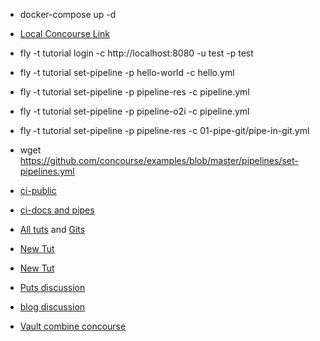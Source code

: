 * docker-compose up -d
* [Local Concourse Link](http://192.168.1.61:8080/)
* fly -t tutorial login -c http://localhost:8080 -u test -p test
* fly -t tutorial set-pipeline -p hello-world -c hello.yml
* fly -t tutorial set-pipeline -p pipeline-res -c pipeline.yml 
* fly -t tutorial set-pipeline -p pipeline-o2i -c pipeline.yml
* fly -t tutorial set-pipeline -p pipeline-res -c 01-pipe-git/pipe-in-git.yml 

* wget https://github.com/concourse/examples/blob/master/pipelines/set-pipelines.yml
* [ci-public](https://ci.concourse-ci.org/)
* [ci-docs and pipes](https://concourse-ci.org/docs.html)
* [All tuts](https://geekrepos.com/hkumarmk/concourse-tutorial#02---task-inputs) and [Gits](https://github.com/ruanbekker/concourse-tutorial)
* [New Tut](https://dev.to/ruanbekker/concourse-pipeline-to-build-a-docker-image-automatically-on-git-commit-3eip)
* [New Tut](https://docs.stackhawk.com/continuous-integration/concourse-ci.html)
* [Puts discussion](https://github.com/concourse/concourse/discussions/8331)
* [blog discussion](https://blog.concourse-ci.org/introduction-to-task-inputs-and-outputs/)
* [Vault combine concourse](https://spr.com/how-to-automate-data-protection-using-concourse-ci-and-hashicorp-vault/)